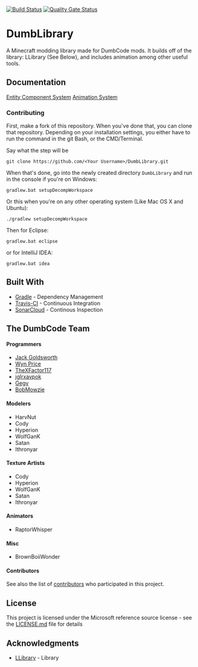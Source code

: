 [![Build Status](https://travis-ci.org/Dumb-Code/DumbLibrary.svg?branch=master)](https://travis-ci.org/Dumb-Code/DumbLibrary)
[![Quality Gate Status](https://sonarcloud.io/api/project_badges/measure?project=net.dumbcode.dumblibrary&metric=alert_status)](https://sonarcloud.io/dashboard?id=net.dumbcode.dumblibrary)

# DumbLibrary

A Minecraft modding library made for DumbCode mods. It builds off of the library: LLibrary (See Below), and includes animation among other useful tools.

## Documentation
[Entity Component System](https://github.com/Dumb-Code/DumbLibrary/wiki/ECS---Entity-Component-System)
[Animation System](https://github.com/Dumb-Code/DumbLibrary/wiki/Animation-API)

### Contributing

First, make a fork of this repository. When you've done that, you can clone that repository. Depending on your installation settings, you either have to run the command in the git Bash, or the CMD/Terminal.

Say what the step will be

```
git clone https://github.com/<Your Username>/DumbLibrary.git
```

When that's done, go into the newly created directory `DumbLibrary` and run in the console if you're on Windows:
```
gradlew.bat setupDecompWorkspace
```
Or this when you're on any other operating system (Like Mac OS X and Ubuntu):
```
./gradlew setupDecompWorkspace
```

Then for Eclipse:
```
gradlew.bat eclipse
```

or for IntelliJ IDEA:
```
gradlew.bat idea
```

## Built With

* [Gradle](https://gradle.org/) - Dependency Management
* [Travis-CI](https://travis-ci.org/) - Continuous Integration
* [SonarCloud](https://sonarcloud.io) - Continous Inspection

## The DumbCode Team

#### Programmers
* [Jack Goldsworth](https://github.com/JackGoldsworth)
* [Wyn Price](https://github.com/Wyn-Price)
* [TheXFactor117](https://github.com/TheXFactor117)
* [jglrxavpok](https://github.com/jglrxavpok)
* [Gegy](https://github.com/gegy1000)
* [BobMowzie](https://github.com/BobMowzie)

#### Modelers
* HarvNut
* Cody
* Hyperion
* WolfGanK
* Satan
* Ithronyar

#### Texture Artists
* Cody
* Hyperion
* WolfGanK
* Satan
* Ithronyar

#### Animators
* RaptorWhisper

#### Misc
* BrownBoiiWonder


#### Contributors

See also the list of [contributors](https://github.com/dumb-code/DumbLibrary/contributors) who participated in this project.

## License

This project is licensed under the Microsoft reference source license - see the [LICENSE.md](LICENSE.md) file for details

## Acknowledgments

* [LLibrary](https://minecraft.curseforge.com/projects/llibrary) - Library
